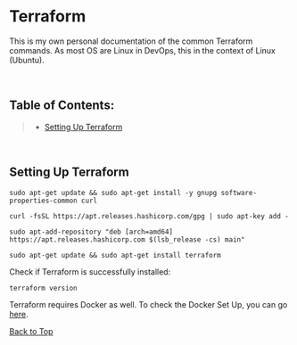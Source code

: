 # Terraform
This is my own personal documentation of the common Terraform commands.
As most OS are Linux in DevOps, this in the context of Linux (Ubuntu).

</br>

## Table of Contents:
> - [Setting Up Terraform](https://github.com/leeyawnz/DevSecOps/blob/main/Terraform/README.md#setting-up-terraform)

</br>

## Setting Up Terraform
```
sudo apt-get update && sudo apt-get install -y gnupg software-properties-common curl
```
```
curl -fsSL https://apt.releases.hashicorp.com/gpg | sudo apt-key add -
```
```
sudo apt-add-repository "deb [arch=amd64] https://apt.releases.hashicorp.com $(lsb_release -cs) main"
```
```
sudo apt-get update && sudo apt-get install terraform
```
Check if Terraform is successfully installed:
```
terraform version
```

Terraform requires Docker as well. To check the Docker Set Up, you can go [here](https://github.com/leeyawnz/DevSecOps/blob/main/Docker/README.md#setting-up-docker).

[Back to Top](https://github.com/leeyawnz/DevSecOps/blob/main/Terraform/README.md#table-of-contents)
